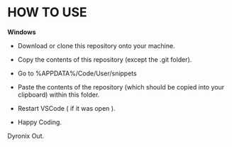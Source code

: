 # HOW TO USE

**Windows**

- Download or clone this repository onto your machine.

- Copy the contents of this repository (except the .git folder).

- Go to %APPDATA%/Code/User/snippets

- Paste the contents of the repository (which should be copied into your clipboard) within this folder.

- Restart VSCode ( if it was open ).

- Happy Coding.

  

Dyronix Out.
